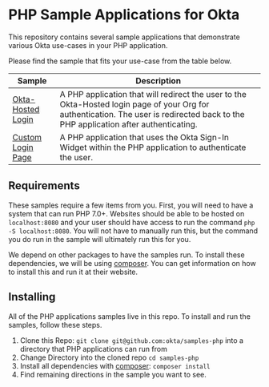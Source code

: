 # PHP Sample Applications for Okta
This repository contains several sample applications that demonstrate various Okta use-cases in your PHP application.

Please find the sample that fits your use-case from the table below.

| Sample | Description |
|--------|-------------|
| [Okta-Hosted Login](/okta-hosted-login) | A PHP application that will redirect the user to the Okta-Hosted login page of your Org for authentication.  The user is redirected back to the PHP application after authenticating. |
| [Custom Login Page](/custom-login) | A PHP application that uses the Okta Sign-In Widget within the PHP application to authenticate the user. |


## Requirements
These samples require a few items from you.  First, you will need to have a system that can run PHP 7.0+. Websites should be able to be hosted on `localhost:8080` and your user should have access to run the command `php -S localhost:8080`.  You will not have to manually run this, but the command you do run in the sample will ultimately run this for you.

We depend on other packages to have the samples run. To install these dependencies, we will be using [composer](https://getcomposer.org).  You can get information on how to install this and run it at their website.


## Installing
All of the PHP applications samples live in this repo.  To install and run the samples, follow these steps.

1. Clone this Repo: `git clone git@github.com:okta/samples-php` into a directory that PHP applications can run from
2. Change Directory into the cloned repo `cd samples-php`
3. Install all dependencies with [composer](https://getcomposer.org): `composer install`
4. Find remaining directions in the sample you want to see.